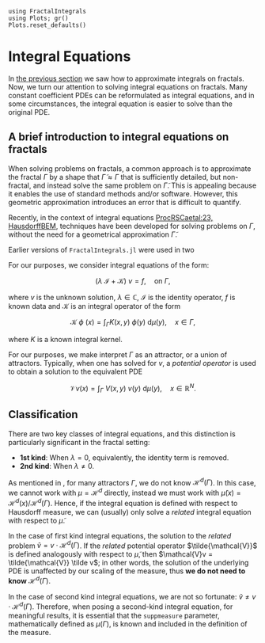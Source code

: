 ```@setup tutorial
using FractalIntegrals
using Plots; gr()
Plots.reset_defaults()
```

# Integral Equations

In [the previous section](integrals.md) we saw how to approximate integrals on fractals. Now, we turn our attention to solving integral equations on fractals. Many constant coefficient PDEs can be reformulated as integral equations, and in some circumstances, the integral equation is easier to solve than the original PDE.

## A brief introduction to integral equations on fractals

When solving problems on fractals, a common approach is to approximate the fractal $\Gamma$ by a shape that $\tilde{\Gamma}\approx\Gamma$ that is sufficiently detailed, but non-fractal, and instead solve the same problem on $\tilde{\Gamma}$. This is appealing because it enables the use of standard methods and/or software. However, this geometric approximation introduces an error that is difficult to quantify.

Recently, in the context of integral equations [ProcRSCaetal:23, HausdorffBEM](@cite), techniques have been developed for solving problems on $\Gamma$, without the need for a geometrical approximation $\tilde{\Gamma}$.

Earlier versions of `FractalIntegrals.jl` were used in two 

For our purposes, we consider integral equations of the form:

```math
(\lambda~\mathcal{I} + \mathcal{K})~v= f,\quad\text{on }\Gamma,
```
where $v$ is the unknown solution, $\lambda\in\mathbb{C}$, $\mathcal{I}$ is the identity operator, $f$ is known data and $\mathcal{K}$ is an integral operator of the form
```math
\mathcal{K}~\phi~(x)= \int_\Gamma K(x,y)~\phi(y)~ \mathrm{d}\mu(y),\quad x\in\Gamma,
```
where $K$ is a known integral kernel.

For our purposes, we make interpret $\Gamma$ as an attractor, or a union of attractors. Typically, when one has solved for $v$, a *potential operator* is used to obtain a solution to the equivalent PDE
```math
\mathcal{V} v(x) = \int_\Gamma ~V(x,y)~v(y)~ \mathrm{d}\mu(y), \quad x \in \mathbb{R}^N.
```

## Classification

There are two key classes of integral equations, and this distinction is particularly significant in the fractal setting:

* **1st kind**: When $\lambda=0$, equivalently, the identity term is removed.
* **2nd kind**: When $\lambda\neq0$.

As mentioned in [](geometry.md#measures), for many attractors $\Gamma$, we do not know $\mathcal{H}^d(\Gamma)$. In this case, we cannot work with $\mu=\mathcal{H}^d$ directly, instead we must work with $\tilde\mu(x) = \mathcal{H}^d(x)/\mathcal{H}^d(\Gamma)$. Hence, if the integral equation is defined with respect to Hausdorff measure, we can (usually) only solve a *related* integral equation with respect to $\tilde\mu$.

In the case of first kind integral equations, the solution to the *related* problem $\tilde v=v\cdot \mathcal{H}^d(\Gamma)$. If the *related* potential operator $\tilde{\mathcal{V}}$ is defined analogously with respect to $\tilde\mu$, then $\mathcal{V}v = \tilde{\mathcal{V}} \tilde v$; in other words, the solution of the underlying PDE is unaffected by our scaling of the measure, thus **we do not need to know** $\mathcal{H}^d(\Gamma)$.

In the case of second kind integral equations, we are not so fortunate: $\tilde v \neq v\cdot \mathcal{H}^d(\Gamma)$. Therefore, when posing a second-kind integral equation, for meaningful results, it is essential that the `suppmeasure` parameter, mathematically defined as $\mu(\Gamma)$, is known and included in the definition of the measure.